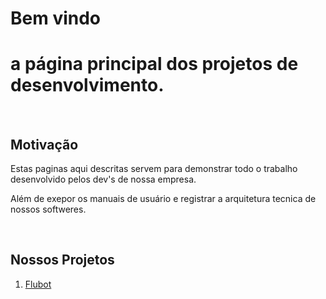 
# Bem vindo 
# a página principal dos projetos de desenvolvimento.

&nbsp;

## Motivação
Estas paginas aqui descritas servem para demonstrar todo o trabalho desenvolvido pelos dev's de nossa empresa.

Além de exepor os manuais de usuário e registrar a arquitetura tecnica de nossos softweres.

&nbsp;

## Nossos Projetos

1. [Flubot](./Flubot)
